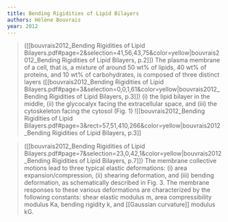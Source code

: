 ```yaml
---
title: Bending Rigidities of Lipid Bilayers
authors: Hélène Bouvrais
year: 2012
---
```


> ([[bouvrais2012_Bending Rigidities of Lipid Bilayers.pdf#page=2&selection=41,56,43,75&color=yellow|bouvrais2012_Bending Rigidities of Lipid Bilayers, p.2]])
> The plasma membrane of a cell, that is, a mixture of around 50 wt% of lipids, 40 wt% of proteins, and 10 wt% of carbohydrates, is composed of three distinct layers
> ([[bouvrais2012_Bending Rigidities of Lipid Bilayers.pdf#page=3&selection=0,0,1,61&color=yellow|bouvrais2012_Bending Rigidities of Lipid Bilayers, p.3]])
> (i) the lipid bilayer in the middle, (ii) the glycocalyx facing the extracellular space, and (iii) the cytoskeleton facing the cytosol (Fig. 1)
![[bouvrais2012_Bending Rigidities of Lipid Bilayers.pdf#page=3&rect=57,51,410,266&color=yellow|bouvrais2012_Bending Rigidities of Lipid Bilayers, p.3]]


> ([[bouvrais2012_Bending Rigidities of Lipid Bilayers.pdf#page=7&selection=23,0,42,1&color=yellow|bouvrais2012_Bending Rigidities of Lipid Bilayers, p.7]])
> The membrane collective motions lead to three typical elastic deformations: (i) area expansion/compression, (ii) shearing deformation, and (iii) bending deformation, as schematically described in Fig. 3. The membrane responses to these various deformations are characterized by the following constants: shear elastic modulus m, area compressibility modulus Ka, bending rigidity k, and [[Gaussian curvature]] modulus kG.
